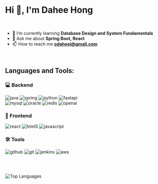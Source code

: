 # Hi 👋, I'm Dahee Hong

<br/>

- 🌱 I’m currently learning **Database Design and System Fundamentals**
- 💬 Ask me about **Spring Boot, React**
- 📫 How to reach me **odaheei@gmail.com**
  
<br/>

## Languages and Tools:

### 💻 Backend
![java](https://img.shields.io/badge/Java-ED8B00?style=for-the-badge&logo=java&logoColor=white)
![spring](https://img.shields.io/badge/Spring-6DB33F?style=for-the-badge&logo=spring&logoColor=white)
![python](https://img.shields.io/badge/Python-3776AB?style=for-the-badge&logo=python&logoColor=white)
![fastapi](https://img.shields.io/badge/FastAPI-009688?style=for-the-badge&logo=fastapi&logoColor=white)
<br/>
![mysql](https://img.shields.io/badge/MySQL-4479A1?style=for-the-badge&logo=mysql&logoColor=white)
![oracle](https://img.shields.io/badge/Oracle-F80000?style=for-the-badge&logo=oracle&logoColor=white)
![redis](https://img.shields.io/badge/Redis-D93B3B?style=for-the-badge&logo=redis&logoColor=white)
![openai](https://img.shields.io/badge/OpenAI-212121?style=for-the-badge&logo=openai&logoColor=white)

### 🎨 Frontend
![react](https://img.shields.io/badge/React-61DAFB?style=for-the-badge&logo=react&logoColor=black)
![html5](https://img.shields.io/badge/HTML5-E34F26?style=for-the-badge&logo=html5&logoColor=white)
![javascript](https://img.shields.io/badge/JavaScript-F7DF1E?style=for-the-badge&logo=javascript&logoColor=black)

### 🛠 Tools
![github](https://img.shields.io/badge/GitHub-181717?style=for-the-badge&logo=github&logoColor=white)
![git](https://img.shields.io/badge/Git-F05032?style=for-the-badge&logo=git&logoColor=white)
![jenkins](https://img.shields.io/badge/Jenkins-D24939?style=for-the-badge&logo=jenkins&logoColor=white)
![aws](https://img.shields.io/badge/AWS-232F3E?style=for-the-badge&logo=amazonaws&logoColor=white)

<br/><br/>

![Top Languages](https://github-readme-stats.vercel.app/api/top-langs?username=daheeh&show_icons=true&locale=en&layout=compact)
